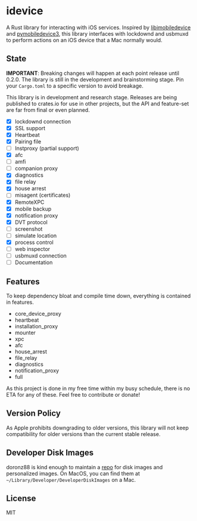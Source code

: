 # idevice

A Rust library for interacting with iOS services.
Inspired by [libimobiledevice](https://github.com/libimobiledevice/libimobiledevice)
and [pymobiledevice3](https://github.com/doronz88/pymobiledevice3),
this library interfaces with lockdownd and usbmuxd to perform actions
on an iOS device that a Mac normally would.

## State

**IMPORTANT**: Breaking changes will happen at each point release until 0.2.0.
The library is still in the development and brainstorming stage.
Pin your `Cargo.toml` to a specific version to avoid breakage.

This library is in development and research stage.
Releases are being published to crates.io for use in other projects,
but the API and feature-set are far from final or even planned.

- [x] lockdownd connection
- [x] SSL support
- [x] Heartbeat
- [x] Pairing file
- [ ] Instproxy (partial support)
- [x] afc
- [ ] amfi
- [ ] companion proxy
- [x] diagnostics
- [x] file relay
- [x] house arrest
- [ ] misagent (certificates)
- [x] RemoteXPC
- [x] mobile backup
- [x] notification proxy
- [x] DVT protocol
- [ ] screenshot
- [ ] simulate location
- [x] process control
- [ ] web inspector
- [ ] usbmuxd connection
- [ ] Documentation

## Features

To keep dependency bloat and compile time down, everything is contained in features.

- core_device_proxy
- heartbeat
- installation_proxy
- mounter
- xpc
- afc
- house_arrest
- file_relay
- diagnostics
- notification_proxy
- full

As this project is done in my free time within my busy schedule, there
is no ETA for any of these. Feel free to contribute or donate!

## Version Policy

As Apple prohibits downgrading to older versions, this library will
not keep compatibility for older versions than the current stable release.

## Developer Disk Images

doronz88 is kind enough to maintain a [repo](https://github.com/doronz88/DeveloperDiskImage)
for disk images and personalized images.
On MacOS, you can find them at ``~/Library/Developer/DeveloperDiskImages`` on a Mac.

## License

MIT
